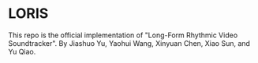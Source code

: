 # LORIS

This repo is the official implementation of "Long-Form Rhythmic Video Soundtracker". By Jiashuo Yu, Yaohui Wang, Xinyuan Chen, Xiao Sun, and Yu Qiao.  
